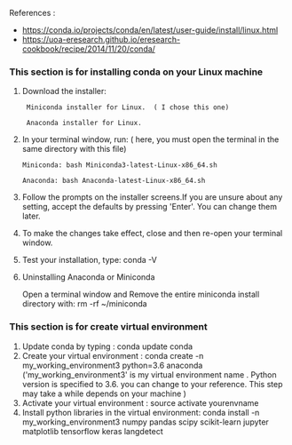 References : 
 * https://conda.io/projects/conda/en/latest/user-guide/install/linux.html
 * https://uoa-eresearch.github.io/eresearch-cookbook/recipe/2014/11/20/conda/

### This section is for installing conda on your Linux machine
1. Download the installer:

        Miniconda installer for Linux.  ( I chose this one) 

        Anaconda installer for Linux.

 2. In your terminal window, run: ( here, you must open the terminal in the same directory with this file)

        Miniconda: bash Miniconda3-latest-Linux-x86_64.sh  
        
        Anaconda: bash Anaconda-latest-Linux-x86_64.sh

 3. Follow the prompts on the installer screens.If you are unsure about any setting, accept the defaults by pressing 'Enter'. 
    You can change them later.

 4. To make the changes take effect, close and then re-open your terminal window.

 5. Test your installation, type: conda -V
 
 6. Uninstalling Anaconda or Miniconda

    Open a terminal window and Remove the entire miniconda install directory with:   rm -rf ~/miniconda


 
 ### This section is for create virtual environment 
 1. Update conda by typing : conda update conda
 2. Create your virtual environment : conda create -n my_working_environment3 python=3.6 anaconda
    ('my_working_environment3' is my virtual environment name .  Python version is specified to 3.6. you can change to your reference. This step may take a while depends on your machine )
 3. Activate your virtual environment : source activate yourenvname
 4. Install python libraries in the virtual environment:  conda install -n my_working_environment3 numpy pandas scipy scikit-learn jupyter matplotlib tensorflow keras langdetect 
